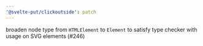 ```yaml
---
'@svelte-put/clickoutside': patch
---
```


broaden node type from `HTMLElement` to `Element` to satisfy type checker with usage on SVG elements (#246)
